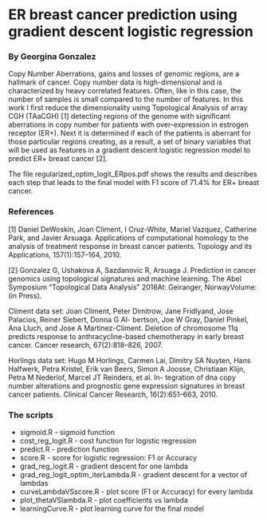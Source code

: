 # ER breast cancer prediction using gradient descent logistic regression
### By Georgina Gonzalez

Copy Number Aberrations, gains and losses of genomic regions, are a hallmark of cancer. Copy number data is high-dimensional and is characterized by heavy correlated features. Often, like in this case, the number of samples is small compared to the number of features. In this work I first reduce the dimensionality using Topological Analysis of array CGH (TAaCGH) [1] detecting regions of the genome with significant aberrations in copy number for patients with over-expression in estrogen receptor (ER+). Next it is determined if each of the patients is aberrant for those particular regions creating, as a result, a set of binary variables that will be used as features in a gradient descent logistic regression model to predict ER+ breast cancer [2].

The file regularized_optim_logit_ERpos.pdf shows the results and describes each step that leads to the final model with F1 score of 71.4% for ER+ breast cancer.

### References

[1] Daniel DeWoskin, Joan Climent, I Cruz-White, Mariel Vazquez, Catherine Park, and Javier Arsuaga. Applications of computational homology to the analysis of treatment response in breast cancer patients. Topology and its Applications, 157(1):157–164, 2010.

[2] Gonzalez G, Ushakova A, Sazdanovic R, Arsuaga J. Prediction in cancer genomics using topological signatures and machine learning. The Abel Symposium “Topological Data Analysis” 2018At: Geiranger, NorwayVolume: (in Press).

Climent data set: Joan Climent, Peter Dimitrow, Jane Fridlyand, Jose Palacios, Reiner Siebert, Donna G Al- bertson, Joe W Gray, Daniel Pinkel, Ana Lluch, and Jose A Martinez-Climent. Deletion of chromosome 11q predicts response to anthracycline-based chemotherapy in early breast cancer. Cancer research, 67(2):818–826, 2007.

Horlings data set: Hugo M Horlings, Carmen Lai, Dimitry SA Nuyten, Hans Halfwerk, Petra Kristel, Erik van Beers, Simon A Joosse, Christiaan Klijn, Petra M Nederlof, Marcel JT Reinders, et al. In- tegration of dna copy number alterations and prognostic gene expression signatures in breast cancer patients. Clinical Cancer Research, 16(2):651–663, 2010.

### The scripts
- sigmoid.R  - sigmoid function
- cost_reg_logit.R  - cost function for logistic regression
- predict.R   - prediction function
- score.R   - score for logistic regression: F1 or Accuracy
- grad_reg_logit.R   - gradient descent for one lambda
- grad_reg_logit_optim_iterLambda.R   - gradient descent for a vector of lambdas
- curveLambdaVSscore.R   - plot score (F1 or Accuracy) for every lambda
- plot_thetaVSlambda.R   - plot coefficients vs lambda
- learningCurve.R   - plot learning curve for the final model
